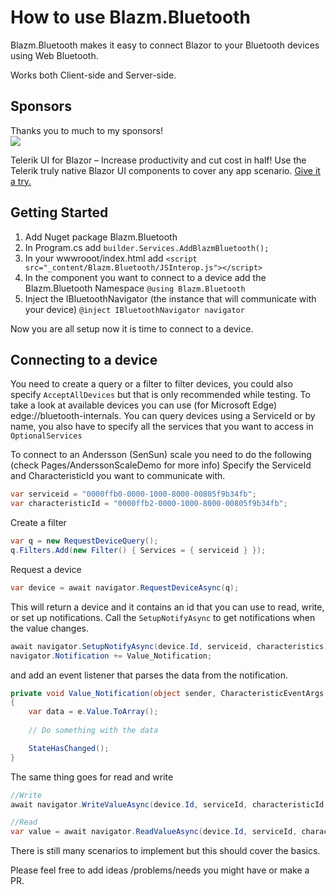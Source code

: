# How to use Blazm.Bluetooth

Blazm.Bluetooth makes it easy to connect Blazor to your Bluetooth devices using Web Bluetooth.

Works both Client-side and Server-side.

## Sponsors
Thanks you to much to my sponsors!  
![](https://raw.githubusercontent.com/EngstromJimmy/Blazm.Components/master/TelerikRect.png)


Telerik UI for Blazor – Increase productivity and cut cost in half! Use the Telerik truly native Blazor UI components to cover any app scenario. [Give it a try.](https://www.telerik.com/campaigns/blazor/free-trial-1?utm_source=jimmyengstrom&utm_medium=cpm&utm_campaign=blazor-trial-github-blazmblue-sponsored-message)


## Getting Started

1. Add Nuget package Blazm.Bluetooth
2. In Program.cs add ```builder.Services.AddBlazmBluetooth();```
3. In your wwwrooot/index.html add
```<script src="_content/Blazm.Bluetooth/JSInterop.js"></script>```
4. In the component you want to connect to a device add the Blazm.Bluetooth Namespace
```@using Blazm.Bluetooth```
5. Inject the IBluetoothNavigator (the instance that will communicate with your device)
```@inject IBluetoothNavigator navigator```

Now you are all setup now it is time to connect to a device.

## Connecting to a device

You need to create a query or a filter to filter devices, you could also specify ```AcceptAllDevices``` but that is only recommended while testing.
To take a look at available devices you can use (for Microsoft Edge) edge://bluetooth-internals.
You can query devices using a ServiceId or by name, you also have to specify all the services that you want to access in ```OptionalServices```

To connect to an Andersson (SenSun) scale you need to do the following (check Pages/AnderssonScaleDemo for more info)
Specify the ServiceId and CharacteristicId you want to communicate with.

``` cs
var serviceid = "0000ffb0-0000-1000-8000-00805f9b34fb";
var characteristicId = "0000ffb2-0000-1000-8000-00805f9b34fb";
```

Create a filter

``` cs
var q = new RequestDeviceQuery();
q.Filters.Add(new Filter() { Services = { serviceid } });
```

Request a device

``` cs
var device = await navigator.RequestDeviceAsync(q);
```

This will return a device and it contains an id that you can use to read, write, or set up notifications.
Call the ```SetupNotifyAsync``` to get notifications when the value changes.

``` cs
await navigator.SetupNotifyAsync(device.Id, serviceid, characteristics);
navigator.Notification += Value_Notification;
``` 

and add an event listener that parses the data from the notification.

``` cs
private void Value_Notification(object sender, CharacteristicEventArgs e)
{
    var data = e.Value.ToArray();
    
    // Do something with the data

    StateHasChanged();
}
```

The same thing goes for read and write
``` cs
//Write
await navigator.WriteValueAsync(device.Id, serviceId, characteristicId, bytearray);

//Read
var value = await navigator.ReadValueAsync(device.Id, serviceId, characteristicId);
```

There is still many scenarios to implement but this should cover the basics.

Please feel free to add ideas /problems/needs you might have or make a PR.
